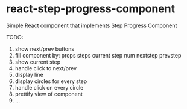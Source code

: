 # react-step-progress-component
Simple React component that implements Step Progress Component


TODO:
1. show next/prev buttons
2. fill component by:
    props
        steps
        current step num
        nextstep
        prevstep
3. show current step
4. handle click to next/prev
5. display line
6. display circles for every step
7. handle click on every circle
8. prettify view of component
9. ...
